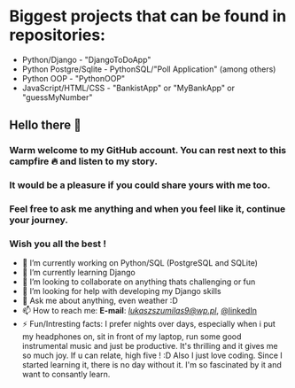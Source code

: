 # Biggest projects that can be found in repositories:

- Python/Django - "DjangoToDoApp"
- Python Postgre/Sqlite - PythonSQL/"Poll Application" (among others)
- Python OOP - "PythonOOP"
- JavaScript/HTML/CSS - "BankistApp" or "MyBankApp" or "guessMyNumber"

##  Hello there  👋 
### Warm welcome to my GitHub account. You can rest next to this campfire 🔥 and listen to my story.
### It would be a pleasure if you could share yours with me too.
### Feel free to ask me anything and when you feel like it, continue your journey. 
### Wish you all the best !

- 🔭 I’m currently working on Python/SQL (PostgreSQL and SQLite)
- 🌱 I’m currently learning Django
- 👯 I’m looking to collaborate on anything thats challenging or fun
- 🤔 I’m looking for help with developing my Django skills
- 💬 Ask me about anything, even weather :D
- 📫 How to reach me: **E-mail**: *lukaszszumilas9@wp.pl*, [@linkedIn](https://www.linkedin.com/in/łukasz-szumilas-5b48821aa/)
- ⚡ Fun/Intresting facts: I prefer nights over days, especially when i put my headphones on, sit in front of my laptop, run some good instrumental music and just be productive. It's thrilling and it gives me so much joy. If u can relate, high five ! :D
Also I just love coding. Since I started learning it, there is no day without it. I'm so fascinated by it and want to consantly learn.
